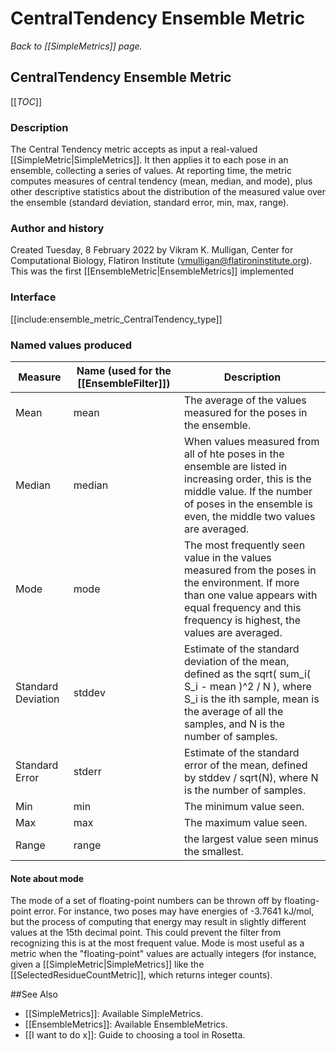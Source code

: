 # CentralTendency Ensemble Metric
*Back to [[SimpleMetrics]] page.*
## CentralTendency Ensemble Metric

[[_TOC_]]

### Description

The Central Tendency metric accepts as input a real-valued [[SimpleMetric|SimpleMetrics]].  It then applies it to each pose in an ensemble, collecting a series of values.  At reporting time, the metric computes measures of central tendency (mean, median, and mode), plus other descriptive statistics about the distribution of the measured value over the ensemble (standard deviation, standard error, min, max, range).

### Author and history

Created Tuesday, 8 February 2022 by Vikram K. Mulligan, Center for Computational Biology, Flatiron Institute (vmulligan@flatironinstitute.org).  This was the first [[EnsembleMetric|EnsembleMetrics]] implemented

### Interface

[[include:ensemble_metric_CentralTendency_type]]

### Named values produced

Measure | Name (used for the [[EnsembleFilter]]) | Description
--------|----------------------------------------|------------
Mean    | mean | The average of the values measured for the poses in the ensemble.
Median  | median | When values measured from all of hte poses in the ensemble are listed in increasing order, this is the middle value.  If the number of poses in the ensemble is even, the middle two values are averaged.
Mode    | mode | The most frequently seen value in the values measured from the poses in the environment.  If more than one value appears with equal frequency and this frequency is highest, the values are averaged.
Standard Deviation    | stddev | Estimate of the standard deviation of the mean, defined as the sqrt( sum_i( S_i - mean )^2 / N ), where S_i is the ith sample, mean is the average of all the samples, and N is the number of samples.
Standard Error    | stderr | Estimate of the standard error of the mean, defined by stddev / sqrt(N), where N is the number of samples.
Min | min | The minimum value seen.
Max | max | The maximum value seen.
Range | range | the largest value seen minus the smallest.

#### Note about mode

The mode of a set of floating-point numbers can be thrown off by floating-point error.  For instance, two poses may have energies of -3.7641 kJ/mol, but the process of computing that energy may result in slightly different values at the 15th decimal point.  This could prevent the filter from recognizing this is at the most frequent value.  Mode is most useful as a metric when the "floating-point" values are actually integers (for instance, given a [[SimpleMetric|SimpleMetrics]] like the [[SelectedResidueCountMetric]], which returns integer counts).

##See Also

* [[SimpleMetrics]]: Available SimpleMetrics.
* [[EnsembleMetrics]]: Available EnsembleMetrics.
* [[I want to do x]]: Guide to choosing a tool in Rosetta.